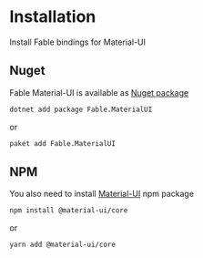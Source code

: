 # Installation
<p class="description">Install Fable bindings for Material-UI</p>

## Nuget
Fable Material-UI is available as [Nuget package](https://www.nuget.org/packages/Fable.MaterialUI/)
```sh
dotnet add package Fable.MaterialUI
```
or
```sh
paket add Fable.MaterialUI
```

## NPM
You also need to install [Material-UI](https://material-ui.com/getting-started/installation/) npm package
```sh
npm install @material-ui/core
```
or
```sh
yarn add @material-ui/core
```